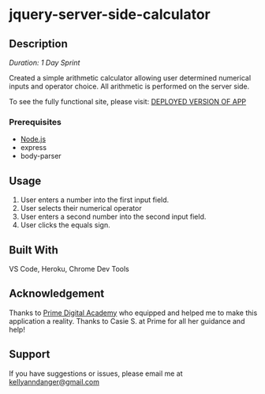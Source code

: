 

# jquery-server-side-calculator

## Description

_Duration: 1 Day Sprint_

Created a simple arithmetic calculator allowing user determined numerical inputs and operator choice. All arithmetic is performed on the server side.

To see the fully functional site, please visit: [DEPLOYED VERSION OF APP](https://basic-server-calculator.herokuapp.com/)


### Prerequisites


- [Node.js](https://nodejs.org/en/)
- express
- body-parser



## Usage
1. User enters a number into the first input field.
2. User selects their numerical operator
3. User enters a second number into the second input field.
4. User clicks the equals sign.

## Built With

VS Code, Heroku, Chrome Dev Tools


## Acknowledgement
Thanks to [Prime Digital Academy](www.primeacademy.io) who equipped and helped me to make this application a reality. Thanks to Casie S. at Prime for all her guidance and help!

## Support
If you have suggestions or issues, please email me at kellyanndanger@gmail.com